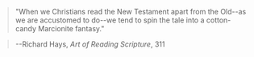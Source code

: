> "When we Christians read the New Testament apart from the Old--as we are accustomed to do--we tend to spin the tale into a cotton-candy Marcionite fantasy." 

> --Richard Hays, _Art of Reading Scripture_, 311
